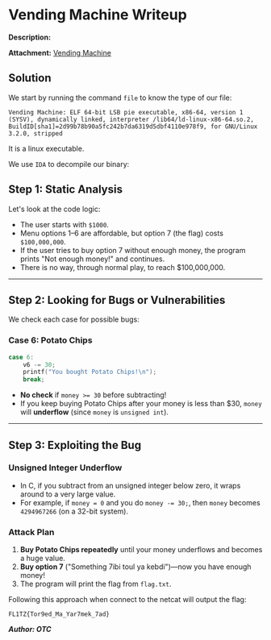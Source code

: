 # Vending Machine Writeup
**Description:**


**Attachment:**
[Vending Machine](../Files/Vending%20Machine)

## Solution

We start by running the command `file` to know the type of our file:

    Vending Machine: ELF 64-bit LSB pie executable, x86-64, version 1 (SYSV), dynamically linked, interpreter /lib64/ld-linux-x86-64.so.2, BuildID[sha1]=2d99b78b90a5fc242b7da6319d5dbf4110e978f9, for GNU/Linux 3.2.0, stripped

It is a linux executable.

We use `IDA` to decompile our binary:

## **Step 1: Static Analysis**

Let's look at the code logic:

- The user starts with `$1000`.
- Menu options 1–6 are affordable, but option 7 (the flag) costs `$100,000,000`.
- If the user tries to buy option 7 without enough money, the program prints "Not enough money!" and continues.
- There is no way, through normal play, to reach $100,000,000.

---

## **Step 2: Looking for Bugs or Vulnerabilities**

We check each case for possible bugs:

### **Case 6: Potato Chips**
```c
case 6:
    v6 -= 30;
    printf("You bought Potato Chips!\n");
    break;
```
- **No check** if `money >= 30` before subtracting!
- If you keep buying Potato Chips after your money is less than $30, `money` will **underflow** (since `money` is `unsigned int`).

---

## **Step 3: Exploiting the Bug**

### **Unsigned Integer Underflow**

- In C, if you subtract from an unsigned integer below zero, it wraps around to a very large value.
- For example, if `money = 0` and you do `money -= 30;`, then `money` becomes `4294967266` (on a 32-bit system).

### **Attack Plan**

1. **Buy Potato Chips repeatedly** until your money underflows and becomes a huge value.
2. **Buy option 7** ("Something 7ibi toul ya kebdi")—now you have enough money!
3. The program will print the flag from `flag.txt`.

Following this approach when connect to the netcat will output the flag:

    FL1TZ{Tor9ed_Ma_Yar7mek_7ad}

***Author: OTC***